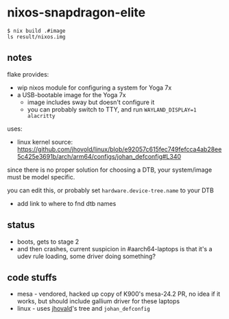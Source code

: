# nixos-snapdragon-elite

```shell
$ nix build .#image
ls result/nixos.img
```

## notes

flake provides:

* wip nixos module for configuring a system for Yoga 7x
* a USB-bootable image for the Yoga 7x
  * image includes sway but doesn't configure it
  * you can probably switch to TTY, and run `WAYLAND_DISPLAY=1 alacritty`

uses:
* linux kernel source: https://github.com/jhovold/linux/blob/e92057c615fec749fefcca4ab28ee5c425e3691b/arch/arm64/configs/johan_defconfig#L340

since there is no proper solution for choosing a DTB, your system/image must be model specific.

you can edit this, or probably set `hardware.device-tree.name` to your DTB

* add link to where to fnd dtb names

## status

* boots, gets to stage 2
* and then crashes, current suspicion in #aarch64-laptops is that it's a udev rule loading, some driver doing something?

## code stuffs

* mesa - vendored, hacked up copy of K900's mesa-24.2 PR, no idea if it works, but should include gallium driver for these laptops
* linux - uses [jhovald]()'s tree and `johan_defconfig`
